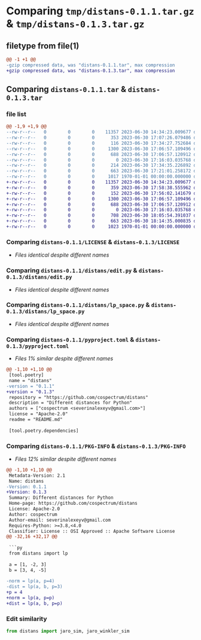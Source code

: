 # Comparing `tmp/distans-0.1.1.tar.gz` & `tmp/distans-0.1.3.tar.gz`

## filetype from file(1)

```diff
@@ -1 +1 @@
-gzip compressed data, was "distans-0.1.1.tar", max compression
+gzip compressed data, was "distans-0.1.3.tar", max compression
```

## Comparing `distans-0.1.1.tar` & `distans-0.1.3.tar`

### file list

```diff
@@ -1,9 +1,9 @@
--rw-r--r--   0        0        0    11357 2023-06-30 14:34:23.009677 distans-0.1.1/LICENSE
--rw-r--r--   0        0        0      353 2023-06-30 17:07:26.079486 distans-0.1.1/README.md
--rw-r--r--   0        0        0      116 2023-06-30 17:34:27.752684 distans-0.1.1/distans/__init__.py
--rw-r--r--   0        0        0     1300 2023-06-30 17:06:57.109496 distans-0.1.1/distans/edit.py
--rw-r--r--   0        0        0      688 2023-06-30 17:06:57.120912 distans-0.1.1/distans/lp_space.py
--rw-r--r--   0        0        0        0 2023-06-30 17:16:03.035768 distans-0.1.1/distans/py.typed
--rw-r--r--   0        0        0      214 2023-06-30 17:34:35.226892 distans-0.1.1/distans/stuff.py
--rw-r--r--   0        0        0      663 2023-06-30 17:21:01.258172 distans-0.1.1/pyproject.toml
--rw-r--r--   0        0        0     1017 1970-01-01 00:00:00.000000 distans-0.1.1/PKG-INFO
+-rw-r--r--   0        0        0    11357 2023-06-30 14:34:23.009677 distans-0.1.3/LICENSE
+-rw-r--r--   0        0        0      359 2023-06-30 17:58:38.555962 distans-0.1.3/README.md
+-rw-r--r--   0        0        0      152 2023-06-30 17:56:02.141679 distans-0.1.3/distans/__init__.py
+-rw-r--r--   0        0        0     1300 2023-06-30 17:06:57.109496 distans-0.1.3/distans/edit.py
+-rw-r--r--   0        0        0      688 2023-06-30 17:06:57.120912 distans-0.1.3/distans/lp_space.py
+-rw-r--r--   0        0        0        0 2023-06-30 17:16:03.035768 distans-0.1.3/distans/py.typed
+-rw-r--r--   0        0        0      708 2023-06-30 18:05:54.391037 distans-0.1.3/distans/stuff.py
+-rw-r--r--   0        0        0      663 2023-06-30 18:14:35.000835 distans-0.1.3/pyproject.toml
+-rw-r--r--   0        0        0     1023 1970-01-01 00:00:00.000000 distans-0.1.3/PKG-INFO
```

### Comparing `distans-0.1.1/LICENSE` & `distans-0.1.3/LICENSE`

 * *Files identical despite different names*

### Comparing `distans-0.1.1/distans/edit.py` & `distans-0.1.3/distans/edit.py`

 * *Files identical despite different names*

### Comparing `distans-0.1.1/distans/lp_space.py` & `distans-0.1.3/distans/lp_space.py`

 * *Files identical despite different names*

### Comparing `distans-0.1.1/pyproject.toml` & `distans-0.1.3/pyproject.toml`

 * *Files 1% similar despite different names*

```diff
@@ -1,10 +1,10 @@
 [tool.poetry]
 name = "distans"
-version = "0.1.1"
+version = "0.1.3"
 repository = "https://github.com/cospectrum/distans"
 description = "Different distances for Python"
 authors = ["cospectrum <severinalexeyv@gmail.com>"]
 license = "Apache-2.0"
 readme = "README.md"
 
 [tool.poetry.dependencies]
```

### Comparing `distans-0.1.1/PKG-INFO` & `distans-0.1.3/PKG-INFO`

 * *Files 12% similar despite different names*

```diff
@@ -1,10 +1,10 @@
 Metadata-Version: 2.1
 Name: distans
-Version: 0.1.1
+Version: 0.1.3
 Summary: Different distances for Python
 Home-page: https://github.com/cospectrum/distans
 License: Apache-2.0
 Author: cospectrum
 Author-email: severinalexeyv@gmail.com
 Requires-Python: >=3.8,<4.0
 Classifier: License :: OSI Approved :: Apache Software License
@@ -32,16 +32,17 @@
 
 ```py
 from distans import lp
 
 a = [1, -2, 3]
 b = [3, 4, -5]
 
-norm = lp(a, p=4)
-dist = lp(a, b, p=3)
+p = 4
+norm = lp(a, p=p)
+dist = lp(a, b, p=p)
 ```
 
 ### Edit similarity
 
 ```py
 from distans import jaro_sim, jaro_winkler_sim
```

